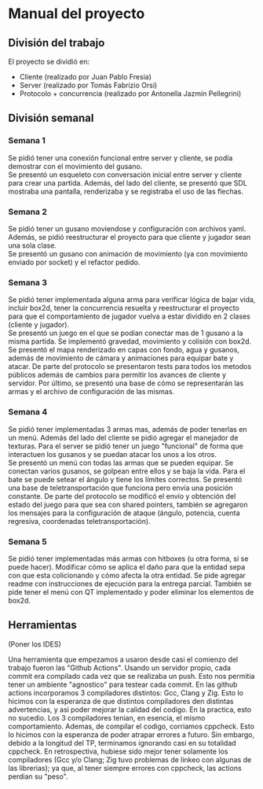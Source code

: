 # Manual del proyecto
## División del trabajo
El proyecto se dividió en:
- Cliente (realizado por Juan Pablo Fresia)
- Server (realizado por Tomás Fabrizio Orsi)
- Protocolo + concurrencia (realizado por Antonella Jazmín Pellegrini)

## División semanal
### Semana 1
Se pidió tener una conexión funcional entre server y cliente, se podía demostrar con el movimiento del gusano. \
Se presentó un esqueleto con conversación inicial entre server y cliente para crear una partida. Además, del lado del cliente, se presentó que SDL mostraba una pantalla, renderizaba y se registraba el uso de las flechas.

### Semana 2
Se pidió tener un gusano moviendose y configuración con archivos yaml. Además, se pidió reestructurar el proyecto para que cliente y jugador sean una sola clase. \
Se presentó un gusano con animación de movimiento (ya con movimiento enviado por socket) y el refactor pedido.

### Semana 3
Se pidió tener implementada alguna arma para verificar lógica de bajar vida, incluir box2d, tener la concurrencia resuelta y reestructurar el proyecto para que el comportamiento de jugador vuelva a estar dividido en 2 clases (cliente y jugador).\
Se presentó un juego en el que se podían conectar mas de 1 gusano a la misma partida. Se implementó gravedad, movimiento y colisión con box2d. Se presentó el mapa renderizado en capas con fondo, agua y gusanos, además de movimiento de cámara y animaciones para equipar bate y atacar. De parte del protocolo se presentaron tests para todos los metodos públicos además de cambios para permitir los avances de cliente y servidor. Por último, se presentó una base de cómo se representarán las armas y el archivo de configuración de las mismas.

### Semana 4
Se pidió tener implementadas 3 armas mas, además de poder tenerlas en un menú. Además del lado del cliente se pidió agregar el manejador de texturas. Para el server se pidió tener un juego "funcional" de forma que interactuen los gusanos y se puedan atacar los unos a los otros. \
Se presentó un menú con todas las armas que se pueden equipar. Se conectan varios gusanos, se golpean entre ellos y se baja la vida. Para el bate se puede setear el ángulo y tiene los límites correctos. Se presentó una base de teletransportación que funciona pero envía una posición constante. De parte del protocolo se modificó el envío y obtención del estado del juego para que sea con shared pointers, también se agregaron los mensajes para la configuración de ataque (ángulo, potencia, cuenta regresiva, coordenadas teletransportación).

### Semana 5
Se pidió tener implementadas más armas con hitboxes (u otra forma, si se puede hacer). Modificar cómo se aplica el daño para que la entidad sepa con que esta colicionando y cómo afecta la otra entidad. Se pide agregar readme con instrucciones de ejecución para la entrega parcial. También se pide tener el menú con QT implementado y poder eliminar los elementos de box2d.

## Herramientas
(Poner los IDES)

Una herramienta que empezamos a usaron desde casi el comienzo del trabajo fueron las "Github Actions". Usando un servidor propio, cada commit era compilado cada vez que se realizaba un push. Esto nos permitia tener un ambiente "agnostico" para testear cada commit. 
En las github actions incorporamos 3 compiladores distintos: Gcc, Clang y Zig. Esto lo hicimos con la esperanza de que distintos compiladores den distintas advertencias, y asi poder mejorar la calidad del codigo. En la practica, esto no sucedio. Los 3 compiladores tenian, en esencia, el mismo comportamiento. 
Ademas, de compilar el codigo, corriamos cppcheck. Esto lo hicimos con la esperanza de poder atrapar errores a futuro. Sin embargo, debido a la longitud del TP, terminamos ignorando casi en su totalidad cppcheck.
En retrospectiva, hubiese sido mejor tener solamente los compiladores (Gcc y/o Clang; Zig tuvo problemas de linkeo con algunas de las librerias); ya que, al tener siempre errores con cppcheck, las actions perdian su "peso".
